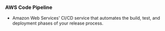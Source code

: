 ### AWS Code Pipeline

- Amazon Web Services' CI/CD service that automates the build, test, and deployment phases of your release process.